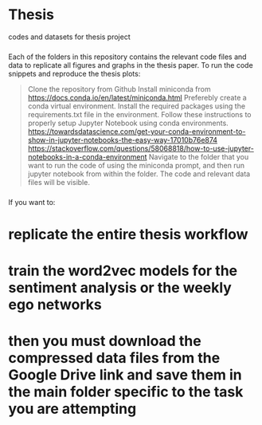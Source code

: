 # Thesis
codes and datasets for thesis project


###
Each of the folders in this repository contains the relevant code files and data to replicate all figures and graphs in the thesis paper. To run the code
snippets and reproduce the thesis plots:
> Clone the repository from Github
> Install miniconda from https://docs.conda.io/en/latest/miniconda.html
> Preferebly create a conda virtual environment. Install the required packages using the requirements.txt file in the environment. 
> Follow these instructions to properly setup Jupyter Notebook using conda environments. 
  https://towardsdatascience.com/get-your-conda-environment-to-show-in-jupyter-notebooks-the-easy-way-17010b76e874
  https://stackoverflow.com/questions/58068818/how-to-use-jupyter-notebooks-in-a-conda-environment
> Navigate to the folder that you want to run the code of using the miniconda prompt, and then run jupyter notebook from within the folder. The code and relevant data files will be visible.

###
If you want to:
# replicate the entire thesis workflow
# train the word2vec models for the sentiment analysis or the weekly ego networks
# then you must download the compressed data files from the Google Drive link and save them in the main folder specific to the task you are attempting
